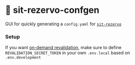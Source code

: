 # 🤸 sit-rezervo-confgen

GUI for quickly generating a `config.yaml` for [`sit-rezervo`](https://github.com/mathiazom/sit-rezervo) 

### Setup
If you want [on-demand revalidation](https://nextjs.org/docs/basic-features/data-fetching/incremental-static-regeneration#on-demand-revalidation), make sure to define `REVALIDATION_SECRET_TOKEN` in your own `.env.local` based on `.env.development`